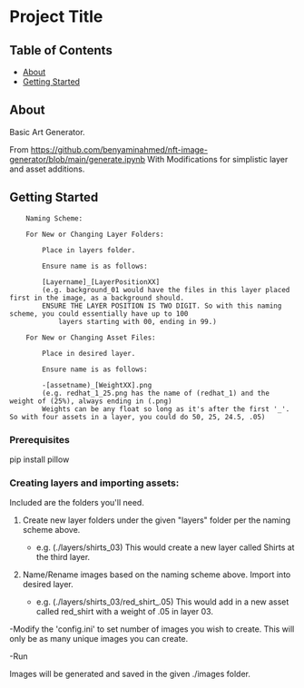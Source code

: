 # Project Title

## Table of Contents

- [About](#about)
- [Getting Started](#getting_started)

## About <a name = "about"></a>

Basic Art Generator.

From https://github.com/benyaminahmed/nft-image-generator/blob/main/generate.ipynb With Modifications for simplistic layer and asset additions.

## Getting Started <a name = "getting_started"></a>

		Naming Scheme:

		For New or Changing Layer Folders:

			Place in layers folder.

			Ensure name is as follows:

			[Layername]_[LayerPositionXX]
			(e.g. background_01 would have the files in this layer placed first in the image, as a background should.
			ENSURE THE LAYER POSITION IS TWO DIGIT. So with this naming scheme, you could essentially have up to 100
				layers starting with 00, ending in 99.)

		For New or Changing Asset Files:

			Place in desired layer.

			Ensure name is as follows:

			-[assetname)_[WeightXX].png
			(e.g. redhat_1_25.png has the name of (redhat_1) and the weight of (25%), always ending in (.png)
			Weights can be any float so long as it's after the first '_'. So with four assets in a layer, you could do 50, 25, 24.5, .05)

### Prerequisites

pip install pillow

### Creating layers and importing assets:

Included are the folders you'll need. 

1) Create new layer folders under the given "layers" folder per the naming scheme above.
	- e.g. (./layers/shirts_03)  This would create a new layer called Shirts at the third layer.

2) Name/Rename images based on the naming scheme above. Import into desired layer.
	- e.g. (./layers/shirts_03/red_shirt_.05)  This would add in a new asset called red_shirt with a weight of .05 in layer 03.

-Modify the 'config.ini' to set number of images you wish to create. This will only be as many unique images you can create. 

-Run

Images will be generated and saved in the given ./images folder.
